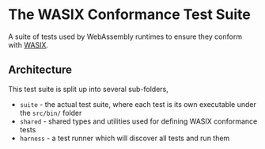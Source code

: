 # The WASIX Conformance Test Suite

A suite of tests used by WebAssembly runtimes to ensure they conform with
[WASIX][wasix].

## Architecture

This test suite is split up into several sub-folders,

- `suite` - the actual test suite, where each test is its own executable under
  the `src/bin/` folder
- `shared` - shared types and utilities used for defining WASIX conformance tests
- `harness` - a test runner which will discover all tests and run them

[wasix]: https://wasix.org/
